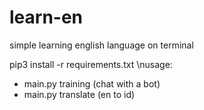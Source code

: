 # learn-en
simple learning english language on terminal


pip3 install -r requirements.txt
\nusage: 
- main.py training (chat with a bot)
- main.py translate (en to id)

